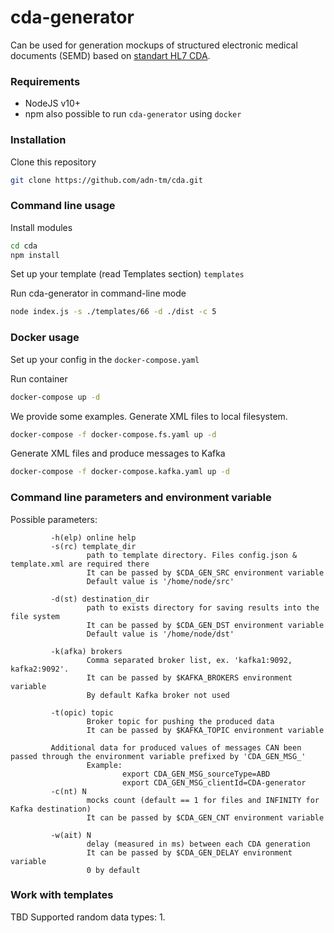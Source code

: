 # cda-generator 
Can be used for generation mockups of structured electronic medical documents (SEMD) based on [standart HL7 CDA](http://www.hl7.org/implement/standards/product_brief.cfm?product_id=496).

### Requirements
* NodeJS v10+ 
* npm 
also possible to run `cda-generator` using `docker`

### Installation
Clone this repository
``` bash
git clone https://github.com/adn-tm/cda.git
```

### Command line usage
Install modules
``` bash
cd cda
npm install
```
Set up your template (read Templates section)
`templates`  

Run cda-generator in command-line mode 
``` bash
node index.js -s ./templates/66 -d ./dist -c 5
```
### Docker usage
Set up your config in the `docker-compose.yaml`

Run container
``` bash
docker-compose up -d
```
We provide some examples.
Generate XML files to local filesystem.
``` bash
docker-compose -f docker-compose.fs.yaml up -d 
```
Generate XML files and produce messages to Kafka
``` bash
docker-compose -f docker-compose.kafka.yaml up -d 
```

### Command line parameters and environment variable 
Possible parameters:
````
         -h(elp) online help 
         -s(rc) template_dir
                 path to template directory. Files config.json & template.xml are required there
                 It can be passed by $CDA_GEN_SRC environment variable
                 Default value is '/home/node/src'

         -d(st) destination_dir
                 path to exists directory for saving results into the file system
                 It can be passed by $CDA_GEN_DST environment variable
                 Default value is '/home/node/dst'

         -k(afka) brokers
                 Comma separated broker list, ex. 'kafka1:9092, kafka2:9092'.
                 It can be passed by $KAFKA_BROKERS environment variable
                 By default Kafka broker not used

         -t(opic) topic
                 Broker topic for pushing the produced data
                 It can be passed by $KAFKA_TOPIC environment variable

         Additional data for produced values of messages CAN been passed through the environment variable prefixed by 'CDA_GEN_MSG_'
                 Example:
                         export CDA_GEN_MSG_sourceType=ABD
                         export CDA_GEN_MSG_clientId=CDA-generator
         -c(nt) N
                 mocks count (default == 1 for files and INFINITY for Kafka destination)
                 It can be passed by $CDA_GEN_CNT environment variable

         -w(ait) N
                 delay (measured in ms) between each CDA generation
                 It can be passed by $CDA_GEN_DELAY environment variable
                 0 by default
````
### Work with templates
TBD
Supported random data types:
1. 